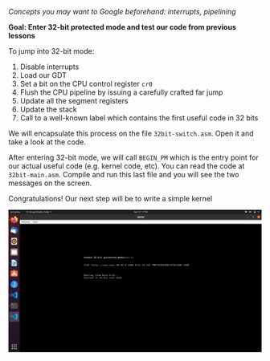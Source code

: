 *Concepts you may want to Google beforehand: interrupts, pipelining*

**Goal: Enter 32-bit protected mode and test our code from previous lessons**

To jump into 32-bit mode:

1. Disable interrupts
2. Load our GDT
3. Set a bit on the CPU control register `cr0`
4. Flush the CPU pipeline by issuing a carefully crafted far jump
5. Update all the segment registers
6. Update the stack
7. Call to a well-known label which contains the first useful code in 32 bits

We will encapsulate this process on the file `32bit-switch.asm`. Open it
and take a look at the code.

After entering 32-bit mode, we will call `BEGIN_PM` which is the entry point
for our actual useful code (e.g. kernel code, etc). You can read the code
at `32bit-main.asm`. Compile and run this last file and you will see the two 
messages on the screen.

Congratulations! Our next step will be to write a simple kernel



<img src="https://github.com/rahulmool/OS_from_scratch_using_ubuntu/blob/main/10-32bit-enter/Screenshot%20from%202022-04-27%2017-50-34.png?raw=true"></img>